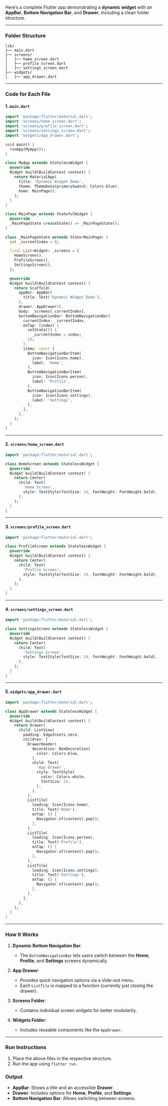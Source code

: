 Here’s a complete Flutter app demonstrating a **dynamic widget** with an **AppBar**, **Bottom Navigation Bar**, and **Drawer**, including a clean folder structure.

---

### **Folder Structure**

```
lib/
├── main.dart
├── screens/
│   ├── home_screen.dart
│   ├── profile_screen.dart
│   ├── settings_screen.dart
├── widgets/
│   ├── app_drawer.dart
```

---

### **Code for Each File**

#### 1. `main.dart`

```dart
import 'package:flutter/material.dart';
import 'screens/home_screen.dart';
import 'screens/profile_screen.dart';
import 'screens/settings_screen.dart';
import 'widgets/app_drawer.dart';

void main() {
  runApp(MyApp());
}

class MyApp extends StatelessWidget {
  @override
  Widget build(BuildContext context) {
    return MaterialApp(
      title: 'Dynamic Widget Demo',
      theme: ThemeData(primarySwatch: Colors.blue),
      home: MainPage(),
    );
  }
}

class MainPage extends StatefulWidget {
  @override
  _MainPageState createState() => _MainPageState();
}

class _MainPageState extends State<MainPage> {
  int _currentIndex = 0;

  final List<Widget> _screens = [
    HomeScreen(),
    ProfileScreen(),
    SettingsScreen(),
  ];

  @override
  Widget build(BuildContext context) {
    return Scaffold(
      appBar: AppBar(
        title: Text('Dynamic Widget Demo'),
      ),
      drawer: AppDrawer(),
      body: _screens[_currentIndex],
      bottomNavigationBar: BottomNavigationBar(
        currentIndex: _currentIndex,
        onTap: (index) {
          setState(() {
            _currentIndex = index;
          });
        },
        items: const [
          BottomNavigationBarItem(
            icon: Icon(Icons.home),
            label: 'Home',
          ),
          BottomNavigationBarItem(
            icon: Icon(Icons.person),
            label: 'Profile',
          ),
          BottomNavigationBarItem(
            icon: Icon(Icons.settings),
            label: 'Settings',
          ),
        ],
      ),
    );
  }
}
```

---

#### 2. `screens/home_screen.dart`

```dart
import 'package:flutter/material.dart';

class HomeScreen extends StatelessWidget {
  @override
  Widget build(BuildContext context) {
    return Center(
      child: Text(
        'Home Screen',
        style: TextStyle(fontSize: 24, fontWeight: FontWeight.bold),
      ),
    );
  }
}
```

---

#### 3. `screens/profile_screen.dart`

```dart
import 'package:flutter/material.dart';

class ProfileScreen extends StatelessWidget {
  @override
  Widget build(BuildContext context) {
    return Center(
      child: Text(
        'Profile Screen',
        style: TextStyle(fontSize: 24, fontWeight: FontWeight.bold),
      ),
    );
  }
}
```

---

#### 4. `screens/settings_screen.dart`

```dart
import 'package:flutter/material.dart';

class SettingsScreen extends StatelessWidget {
  @override
  Widget build(BuildContext context) {
    return Center(
      child: Text(
        'Settings Screen',
        style: TextStyle(fontSize: 24, fontWeight: FontWeight.bold),
      ),
    );
  }
}
```

---

#### 5. `widgets/app_drawer.dart`

```dart
import 'package:flutter/material.dart';

class AppDrawer extends StatelessWidget {
  @override
  Widget build(BuildContext context) {
    return Drawer(
      child: ListView(
        padding: EdgeInsets.zero,
        children: [
          DrawerHeader(
            decoration: BoxDecoration(
              color: Colors.blue,
            ),
            child: Text(
              'App Drawer',
              style: TextStyle(
                color: Colors.white,
                fontSize: 24,
              ),
            ),
          ),
          ListTile(
            leading: Icon(Icons.home),
            title: Text('Home'),
            onTap: () {
              Navigator.of(context).pop();
            },
          ),
          ListTile(
            leading: Icon(Icons.person),
            title: Text('Profile'),
            onTap: () {
              Navigator.of(context).pop();
            },
          ),
          ListTile(
            leading: Icon(Icons.settings),
            title: Text('Settings'),
            onTap: () {
              Navigator.of(context).pop();
            },
          ),
        ],
      ),
    );
  }
}
```

---

### **How It Works**

1. **Dynamic Bottom Navigation Bar**:

   - The `BottomNavigationBar` lets users switch between the **Home**, **Profile**, and **Settings** screens dynamically.

2. **App Drawer**:

   - Provides quick navigation options via a slide-out menu.
   - Each `ListTile` is mapped to a function (currently just closing the drawer).

3. **Screens Folder**:

   - Contains individual screen widgets for better modularity.

4. **Widgets Folder**:
   - Includes reusable components like the `AppDrawer`.

---

### **Run Instructions**

1. Place the above files in the respective structure.
2. Run the app using `flutter run`.

### **Output**

- **AppBar**: Shows a title and an accessible **Drawer**.
- **Drawer**: Includes options for **Home**, **Profile**, and **Settings**.
- **Bottom Navigation Bar**: Allows switching between screens.
